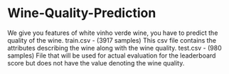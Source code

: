 # Wine-Quality-Prediction
We give you features of white vinho verde wine, you have to predict the quality of the wine.
train.csv - (3917 samples) This csv file contains the attributes describing the wine along with the wine quality.
test.csv - (980 samples) File that will be used for actual evaluation for the leaderboard score but does not have the value denoting the wine quality.
